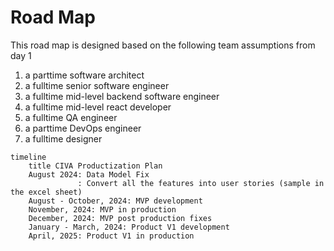 # Road Map

This road map is designed based on the following team assumptions from day 1

1. a parttime software architect
2. a fulltime senior software engineer
3. a fulltime mid-level backend software engineer
4. a fulltime mid-level react developer
5. a fulltime QA engineer
6. a parttime DevOps engineer
7. a fulltime designer

```mermaid
timeline
    title CIVA Productization Plan
    August 2024: Data Model Fix
               : Convert all the features into user stories (sample in the excel sheet)
    August - October, 2024: MVP development
    November, 2024: MVP in production
    December, 2024: MVP post production fixes
    January - March, 2024: Product V1 development
    April, 2025: Product V1 in production

```
